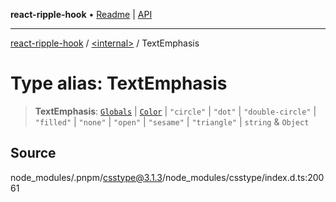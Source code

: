 **react-ripple-hook** • [Readme](../../README.md) \| [API](../../globals.md)

---

[react-ripple-hook](../../README.md) / [\<internal\>](../README.md) / TextEmphasis

# Type alias: TextEmphasis

> **TextEmphasis**: [`Globals`](Globals.md) \| [`Color`](Color-1.md) \| `"circle"` \| `"dot"` \| `"double-circle"` \| `"filled"` \| `"none"` \| `"open"` \| `"sesame"` \| `"triangle"` \| `string` & `Object`

## Source

node_modules/.pnpm/csstype@3.1.3/node_modules/csstype/index.d.ts:20061
